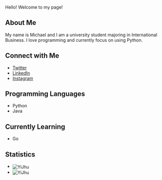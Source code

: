 Hello! Welcome to my page!

<h2>About Me</h2>
<p>My name is Michael and I am a university student majoring in International Business. I love programming and currently focus on using Python.</p>
<h2>Connect with Me</h2>
<ul>
    <li><a href="https://twitter.com/michael123303" target="_blank">Twitter</a></li>
    <li><a href="https://linkedin.com/in/yi-jhu0310" target="_blank">LinkedIn</a></li>
    <li><a href="https://instagram.com/michael_wu_0310" target="_blank">Instagram</a></li>
</ul>
<h2>Programming Languages</h2>
<ul>
    <li>Python</li>
    <li>Java</li>
</ul>
<h2>Currently Learning</h2>
<ul>
    <li>Go</li>
</ul>
<h2>Statistics</h2>
<ul>
    <li>
        <img align="center" src="https://github-readme-stats.vercel.app/api/top-langs/?username=YiJhu&show_icons=true&theme=gruvbox&layout=compact&locale=en" alt="YiJhu" />
    </li>
    <li>
        <img align="center" src="https://github-readme-stats.vercel.app/api?username=YiJhu&show_icons=true&theme=gruvbox&locale=en" alt="YiJhu" />
    </li>
</ul>
